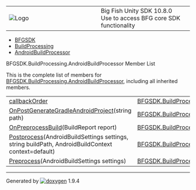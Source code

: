 <table>
<colgroup>
<col style="width: 50%" />
<col style="width: 50%" />
</colgroup>
<tbody>
<tr class="odd">
<td><img src="Icon-100.png" alt="Logo" /></td>
<td><div id="projectname">
Big Fish Unity SDK<span id="projectnumber"> 10.8.0</span>
</div>
<div id="projectbrief">
Use to access BFG core SDK functionality
</div></td>
</tr>
</tbody>
</table>

  - [BFGSDK](namespace_b_f_g_s_d_k.html)
  - [BuildProcessing](namespace_b_f_g_s_d_k_1_1_build_processing.html)
  - [AndroidBuildProcessor](class_b_f_g_s_d_k_1_1_build_processing_1_1_android_build_processor.html)

BFGSDK.BuildProcessing.AndroidBuildProcessor Member List

This is the complete list of members for
[BFGSDK.BuildProcessing.AndroidBuildProcessor](class_b_f_g_s_d_k_1_1_build_processing_1_1_android_build_processor.html),
including all inherited members.

|                                                                                                                                                                                                                |                                                                                                                         |              |
| -------------------------------------------------------------------------------------------------------------------------------------------------------------------------------------------------------------- | ----------------------------------------------------------------------------------------------------------------------- | ------------ |
| [callbackOrder](class_b_f_g_s_d_k_1_1_build_processing_1_1_android_build_processor.html#af404c51a07579596d0588155e6a9fabb)                                                                                     | [BFGSDK.BuildProcessing.AndroidBuildProcessor](class_b_f_g_s_d_k_1_1_build_processing_1_1_android_build_processor.html) |              |
| [OnPostGenerateGradleAndroidProject](class_b_f_g_s_d_k_1_1_build_processing_1_1_android_build_processor.html#a5cd5c42dfa3ec97b879f4146c062facf)(string path)                                                   | [BFGSDK.BuildProcessing.AndroidBuildProcessor](class_b_f_g_s_d_k_1_1_build_processing_1_1_android_build_processor.html) | inline       |
| [OnPreprocessBuild](class_b_f_g_s_d_k_1_1_build_processing_1_1_android_build_processor.html#ae5100feae4ff2e176540e49c443dcc6d)(BuildReport report)                                                             | [BFGSDK.BuildProcessing.AndroidBuildProcessor](class_b_f_g_s_d_k_1_1_build_processing_1_1_android_build_processor.html) | inline       |
| [Postprocess](class_b_f_g_s_d_k_1_1_build_processing_1_1_android_build_processor.html#a4890a19b4848d84a29cb344d11683f87)(AndroidBuildSettings settings, string buildPath, AndroidBuildContext context=default) | [BFGSDK.BuildProcessing.AndroidBuildProcessor](class_b_f_g_s_d_k_1_1_build_processing_1_1_android_build_processor.html) | inlinestatic |
| [Preprocess](class_b_f_g_s_d_k_1_1_build_processing_1_1_android_build_processor.html#ab6abe78a936ed6d34e277477abf23238)(AndroidBuildSettings settings)                                                         | [BFGSDK.BuildProcessing.AndroidBuildProcessor](class_b_f_g_s_d_k_1_1_build_processing_1_1_android_build_processor.html) | inlinestatic |

-----

Generated
by [![doxygen](doxygen.svg)](https://www.doxygen.org/index.html) 1.9.4
